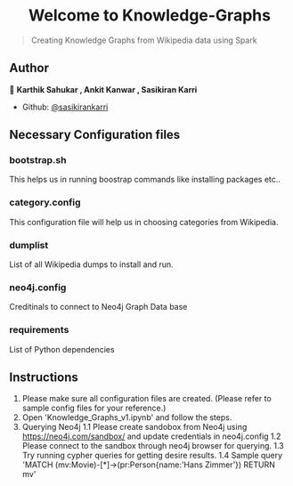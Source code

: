 <h1 align="center">Welcome to Knowledge-Graphs</h1>
<p>
</p>

> Creating Knowledge Graphs from Wikipedia data using Spark 

## Author

👤 **Karthik Sahukar , Ankit Kanwar , Sasikiran Karri**

* Github: [@sasikirankarri](https://github.com/sasikirankarri)

## Necessary Configuration files

### bootstrap.sh 

This helps us in running boostrap commands like installing packages etc..

### category.config 

This configuration file will help us in choosing categories from Wikipedia.

### dumplist

List of all Wikipedia dumps to install and run.

### neo4j.config

Creditinals to connect to Neo4j Graph Data base

### requirements

List of Python dependencies

## Instructions

1. Please make sure all configuration files are created. (Please refer to sample config files for your reference.)
2. Open 'Knowledge_Graphs_v1.ipynb' and follow the steps.
3. Querying Neo4j
    1.1 Please create sandobox from Neo4j using <href>https://neo4j.com/sandbox/</href> and update credentials in neo4j.config
    1.2 Please connect to the sandbox through neo4j browser for querying. 
    1.3 Try running cypher queries for getting desire results. 
    1.4 Sample query 'MATCH (mv:Movie)-[*]->(pr:Person{name:'Hans Zimmer'}) RETURN mv'
